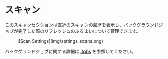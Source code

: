 # スキャン

このスキャンセクションは直近のスキャンの履歴を表示し、バックグラウンドジョブが完了した際のリフレッシュのふるまいについて管理できます。 

<figure markdown="1">
  ![Scan Settings](img/settings_scans.png)
</figure>

バックグランドジョブに関する詳細は [Jobs](jobs.md) を参照してください。